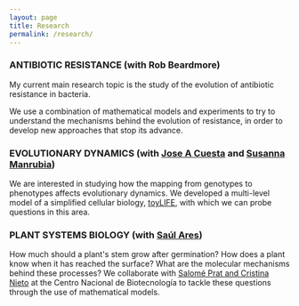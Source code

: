 ```yaml
---
layout: page
title: Research
permalink: /research/
---
```


###

### ANTIBIOTIC RESISTANCE (with Rob Beardmore)

My current main research topic is the study of the evolution of antibiotic resistance in bacteria. 

We use a combination of mathematical models and experiments to try to understand the mechanisms behind the evolution of resistance, in order to develop new approaches that stop its advance.

### EVOLUTIONARY DYNAMICS (with [Jose A Cuesta](http://gisc.uc3m.es/~cuesta/) and [Susanna Manrubia](https://auditore.cab.inta-csic.es/manrubia/))

We are interested in studying how the mapping from genotypes to phenotypes affects evolutionary dynamics. We developed a multi-level model of a simplified cellular biology, [toyLIFE](/toyLIFE), with which we can probe questions in this area. 

### PLANT SYSTEMS BIOLOGY (with [Saúl Ares](http://gisc.uc3m.es/~saul/))

How much should a plant's stem grow after germination? How does a plant know when it has reached the surface? What are the molecular mechanisms behind these processes? We collaborate with [Salomé Prat and Cristina Nieto](https://prat-lab.webnode.com/) at the Centro Nacional de Biotecnología to tackle these questions through the use of mathematical models.
